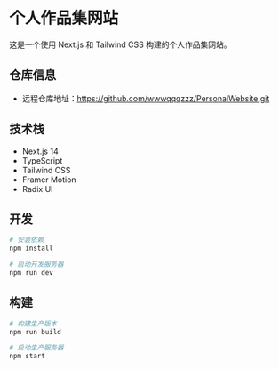 # 个人作品集网站

这是一个使用 Next.js 和 Tailwind CSS 构建的个人作品集网站。

## 仓库信息

- 远程仓库地址：https://github.com/wwwqqqzzz/PersonalWebsite.git

## 技术栈

- Next.js 14
- TypeScript
- Tailwind CSS
- Framer Motion
- Radix UI

## 开发

```bash
# 安装依赖
npm install

# 启动开发服务器
npm run dev
```

## 构建

```bash
# 构建生产版本
npm run build

# 启动生产服务器
npm start
```
